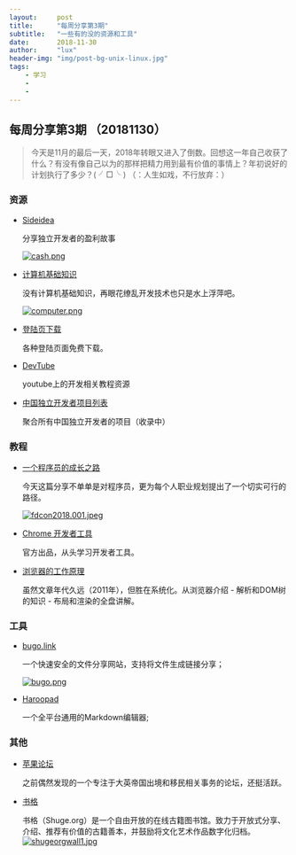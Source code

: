 ```yaml
---
layout:     post
title:      "每周分享第3期"
subtitle:   "一些有的没的资源和工具"
date:       2018-11-30
author:     "lux"
header-img: "img/post-bg-unix-linux.jpg"
tags:
    - 学习
    -
    -
---
```


## 每周分享第3期 （20181130）
> 今天是11月的最后一天，2018年转眼又进入了倒数。回想这一年自己收获了什么？有没有像自己以为的那样把精力用到最有价值的事情上？年初说好的计划执行了多少？( ╯□╰ ) （：人生如戏，不行放弃：）







### 资源
* [Sideidea](http://sideidea.com/)
	
    分享独立开发者的盈利故事
    
    [![cash.png](https://i.loli.net/2018/11/30/5c010af375860.png)](https://i.loli.net/2018/11/30/5c010af375860.png)

* [计算机基础知识](https://www.enginego.org/)

	没有计算机基础知识，再眼花缭乱开发技术也只是水上浮萍吧。
    
    [![computer.png](https://i.loli.net/2018/11/30/5c010af3a3419.png)](https://i.loli.net/2018/11/30/5c010af3a3419.png)

* [登陆页下载](https://cruip.com/)

	各种登陆页面免费下载。
    
* [DevTube](https://dev.tube/)

	youtube上的开发相关教程资源

* [中国独立开发者项目列表](https://github.com/wizardforcel/chinese-independent-developer)

	聚合所有中国独立开发者的项目（收录中）


### 教程
* [一个程序员的成长之路](https://gitissue.com/issues/5b047766135aa76b2fd99b0c)

	今天这篇分享不单单是对程序员，更为每个人职业规划提出了一个切实可行的路径。
    
    [![fdcon2018.001.jpeg](https://i.loli.net/2018/11/30/5c010afa27bb4.jpeg)](https://i.loli.net/2018/11/30/5c010afa27bb4.jpeg)
* [Chrome 开发者工具](https://developers.google.com/web/tools/chrome-devtools/)

	官方出品，从头学习开发者工具。

* [浏览器的工作原理](https://www.html5rocks.com/zh/tutorials/internals/howbrowserswork/)

	虽然文章年代久远（2011年），但胜在系统化。从浏览器介绍 - 解析和DOM树的知识 - 布局和渲染的全盘讲解。



### 工具
* [bugo.link](https://bugu.link)
 
 	一个快速安全的文件分享网站，支持将文件生成链接分享；
    
    [![bugo.png](https://i.loli.net/2018/11/30/5c010aee6be0f.png)](https://i.loli.net/2018/11/30/5c010aee6be0f.png)
    

* [Haroopad](http://pad.haroopress.com/user.html)

	一个全平台通用的Markdown编辑器;

### 其他
* [苹果论坛](https://www.powerapple.com/bbs/forums/2134)

	之前偶然发现的一个专注于大英帝国出境和移民相关事务的论坛，还挺活跃。
    
* [书格](https://shuge.org/)

	书格（Shuge.org）是一个自由开放的在线古籍图书馆。致力于开放式分享、介绍、推荐有价值的古籍善本，并鼓励将文化艺术作品数字化归档。
    [![shugeorgwall1.jpg](https://i.loli.net/2018/11/30/5c010aed59691.jpg)](https://i.loli.net/2018/11/30/5c010aed59691.jpg)
 
